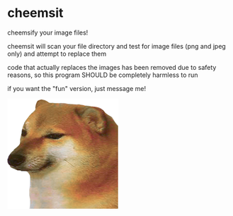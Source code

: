 # cheemsit
cheemsify your image files!

cheemsit will scan your file directory and test for image files (png and jpeg only) and attempt to replace them

code that actually replaces the images has been removed due to safety reasons, so this program SHOULD be completely harmless to run

if you want the "fun" version, just message me!

![Alt text](cheemsit/content/cheems.png/?raw=true "cheems")
